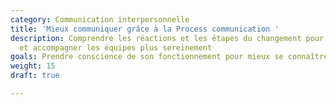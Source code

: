 ```yaml
---
category: Communication interpersonnelle
title: 'Mieux communiquer grâce à la Process communication '
description: Comprendre les réactions et les étapes du changement pour l’appréhender
  et accompagner les équipes plus sereinement
goals: Prendre conscience de son fonctionnement pour mieux se connaître
weight: 15
draft: true

---
```

